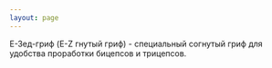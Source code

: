 ```yaml
---
layout: page
---
```

Е-Зед-гриф (E-Z гнутый гриф) - специальный согнутый гриф для удобства проработки бицепсов и трицепсов.